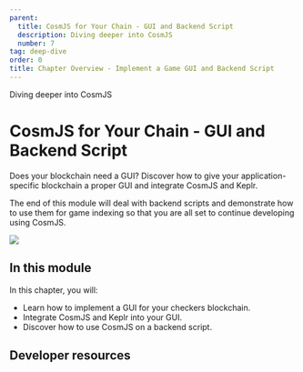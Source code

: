 ```yaml
---
parent:
  title: CosmJS for Your Chain - GUI and Backend Script
  description: Diving deeper into CosmJS
  number: 7
tag: deep-dive
order: 0
title: Chapter Overview - Implement a Game GUI and Backend Script
---
```


<div class="tm-overline tm-rf-1 tm-lh-title tm-medium tm-muted">Diving deeper into CosmJS</div>
<h1 class="mt-4 mb-6">CosmJS for Your Chain - GUI and Backend Script</h1>

Does your blockchain need a GUI? Discover how to give your application-specific blockchain a proper GUI and integrate CosmJS and Keplr.

The end of this module will deal with backend scripts and demonstrate how to use them for game indexing so that you are all set to continue developing using CosmJS.

![](/green-planet.svg)

## In this module

<HighlightBox type="learning">

In this chapter, you will:

* Learn how to implement a GUI for your checkers blockchain.
* Integrate CosmJS and Keplr into your GUI.
* Discover how to use CosmJS on a backend script.

</HighlightBox>

<card-module/>

## Developer resources

<div v-for="resource in $themeConfig.resources">
  <Resource
    :title="resource.title"
    :description="resource.description"
    :links="resource.links"
    :image="resource.image"
    :large="true"
  />
  <br/>
</div>
